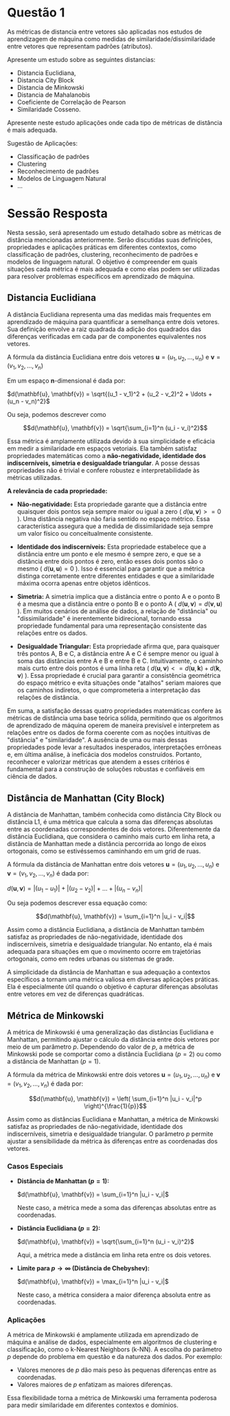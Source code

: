# Questão 1

As métricas de distancia entre vetores são aplicadas nos estudos de aprendizagem de
máquina como medidas de similaridade/dissimilaridade entre vetores que representam padrões
(atributos).

Apresente um estudo sobre as seguintes distancias:

- Distancia Euclidiana,
- Distancia City Block
- Distancia de Minkowski
- Distancia de Mahalanobis
- Coeficiente de Correlação de Pearson
- Similaridade Cosseno.

Apresente neste estudo aplicações onde cada tipo de métricas de distância é mais adequada.

Sugestão de Aplicações:

- Classificação de padrões
- Clustering
- Reconhecimento de padrões
- Modelos de Linguagem Natural
- ...

# Sessão Resposta

Nesta sessão, será apresentado um estudo detalhado sobre as métricas de distância mencionadas anteriormente.
Serão discutidas suas definições, propriedades e aplicações práticas em diferentes contextos, como
classificação de padrões, clustering, reconhecimento de padrões e modelos de linguagem natural. O objetivo é
compreender em quais situações cada métrica é mais adequada e como elas podem ser utilizadas para resolver
problemas específicos em aprendizado de máquina.

## Distancia Euclidiana

A distância Euclidiana representa uma das medidas mais frequentes em aprendizado de máquina para quantificar a semelhança entre dois vetores. Sua definição envolve a raiz quadrada da adição dos quadrados das diferenças
verificadas em cada par de componentes equivalentes nos vetores.

A fórmula da distância Euclidiana entre dois vetores $\mathbf{u} = (u_1, u_2, \ldots, u_n)$ e $\mathbf{v} = (v_1, v_2, \ldots, v_n)$

Em um espaço $\mathbf{n}$-dimensional é dada por:

$d(\mathbf{u}, \mathbf{v}) = \sqrt{(u_1 - v_1)^2 + (u_2 - v_2)^2 + \ldots + (u_n - v_n)^2}$

Ou seja, podemos descrever como

```math
d(\mathbf{u}, \mathbf{v}) = \sqrt{\sum_{i=1}^n (u_i - v_i)^2}
```

Essa métrica é amplamente utilizada devido à sua simplicidade e eficácia em medir a similaridade em espaços vetoriais. Ela também satisfaz propriedades matemáticas como a **não-negatividade, identidade dos indiscerníveis, simetria e desigualdade triangular**. A posse dessas propriedades não é trivial e confere robustez e interpretabilidade às métricas utilizadas.

**A relevância de cada propriedade:**

- **Não-negatividade:** Esta propriedade garante que a distância entre quaisquer dois pontos seja sempre maior ou igual a zero ( $d(\mathbf{u}, \mathbf{v}) >= 0$ ). Uma distância negativa não faria sentido no espaço métrico. Essa característica assegura que a medida de dissimilaridade seja sempre um valor físico ou conceitualmente consistente.

- **Identidade dos indiscerníveis:** Esta propriedade estabelece que a distância entre um ponto e ele mesmo é sempre zero, e que se a distância entre dois pontos é zero, então esses dois pontos são o mesmo ( $d(\mathbf{u}, \mathbf{u}) = 0$ ). Isso é essencial para garantir que a métrica distinga corretamente entre diferentes entidades e que a similaridade máxima ocorra apenas entre objetos idênticos.

- **Simetria:** A simetria implica que a distância entre o ponto A e o ponto B é a mesma que a distância entre o ponto B e o ponto A ( $d(\mathbf{u}, \mathbf{v})  = d(\mathbf{v}, \mathbf{u})$ ). Em muitos cenários de análise de dados, a relação de "distância" ou "dissimilaridade" é inerentemente bidirecional, tornando essa propriedade fundamental para uma representação consistente das relações entre os dados.

- **Desigualdade Triangular:** Esta propriedade afirma que, para quaisquer três pontos A, B e C, a distância entre A e C é sempre menor ou igual à soma das distâncias entre A e B e entre B e C. Intuitivamente, o caminho mais curto entre dois pontos é uma linha reta ( $d(\mathbf{u}, \mathbf{v})  <=  d(\mathbf{u}, \mathbf{k}) + d(\mathbf{k}, \mathbf{v})$ ). Essa propriedade é crucial para garantir a consistência geométrica do espaço métrico e evita situações onde "atalhos" seriam maiores que os caminhos indiretos, o que comprometeria a interpretação das relações de distância.

Em suma, a satisfação dessas quatro propriedades matemáticas confere às métricas de distância uma base teórica sólida, permitindo que os algoritmos de aprendizado de máquina operem de maneira previsível e interpretem as relações entre os dados de forma coerente com as noções intuitivas de "distância" e "similaridade". A ausência de uma ou mais dessas propriedades pode levar a resultados inesperados, interpretações errôneas e, em última análise, à ineficácia dos modelos construídos. Portanto, reconhecer e valorizar métricas que atendem a esses critérios é fundamental para a construção de soluções robustas e confiáveis em ciência de dados.

## Distância de Manhattan (City Block)

A distância de Manhattan, também conhecida como distância City Block ou distância L1, é uma métrica que calcula a soma das diferenças absolutas entre as coordenadas correspondentes de dois vetores. Diferentemente da distância Euclidiana, que considera o caminho mais curto em linha reta, a distância de Manhattan mede a distância percorrida ao longo de eixos ortogonais, como se estivéssemos caminhando em um grid de ruas.

A fórmula da distância de Manhattan entre dois vetores $\mathbf{u} = (u_1, u_2, \ldots, u_n)$ e $\mathbf{v} = (v_1, v_2, \ldots, v_n)$ é dada por:

$d(\mathbf{u}, \mathbf{v}) = |(u_1 - u_1)| + |(u_2 - v_2)| + \ldots + |(u_n - v_n)|$

Ou seja podemos descrever essa equação como:

```math
d(\mathbf{u}, \mathbf{v}) = \sum_{i=1}^n |u_i - v_i|
```

Assim como a distância Euclidiana, a distância de Manhattan também satisfaz as propriedades de não-negatividade, identidade dos indiscerníveis, simetria e desigualdade triangular. No entanto, ela é mais adequada para situações em que o movimento ocorre em trajetórias ortogonais, como em redes urbanas ou sistemas de grade.

A simplicidade da distância de Manhattan e sua adequação a contextos específicos a tornam uma métrica valiosa em diversas aplicações práticas. Ela é especialmente útil quando o objetivo é capturar diferenças absolutas entre vetores em vez de diferenças quadráticas.

## Métrica de Minkowski

A métrica de Minkowski é uma generalização das distâncias Euclidiana e Manhattan, permitindo ajustar o cálculo da distância entre dois vetores por meio de um parâmetro $p$. Dependendo do valor de $p$, a métrica de Minkowski pode se comportar como a distância Euclidiana ($p = 2$) ou como a distância de Manhattan ($p = 1$).

A fórmula da métrica de Minkowski entre dois vetores $\mathbf{u} = (u_1, u_2, \ldots, u_n)$ e $\mathbf{v} = (v_1, v_2, \ldots, v_n)$ é dada por:

```math
d(\mathbf{u}, \mathbf{v}) = \left( \sum_{i=1}^n |u_i - v_i|^p \right)^{\frac{1}{p}}
```

Assim como as distâncias Euclidiana e Manhattan, a métrica de Minkowski satisfaz as propriedades de não-negatividade, identidade dos indiscerníveis, simetria e desigualdade triangular. O parâmetro $p$ permite ajustar a sensibilidade da métrica às diferenças entre as coordenadas dos vetores.

### Casos Especiais

- **Distância de Manhattan ($p = 1$):**

  $d(\mathbf{u}, \mathbf{v}) = \sum_{i=1}^n |u_i - v_i|$

  Neste caso, a métrica mede a soma das diferenças absolutas entre as coordenadas.

- **Distância Euclidiana ($p = 2$):**

  $d(\mathbf{u}, \mathbf{v}) = \sqrt{\sum_{i=1}^n (u_i - v_i)^2}$

  Aqui, a métrica mede a distância em linha reta entre os dois vetores.

- **Limite para $p \to \infty$ (Distância de Chebyshev):**

  $d(\mathbf{u}, \mathbf{v}) = \max_{i=1}^n |u_i - v_i|$

  Neste caso, a métrica considera a maior diferença absoluta entre as coordenadas.

### Aplicações

A métrica de Minkowski é amplamente utilizada em aprendizado de máquina e análise de dados, especialmente em algoritmos de clustering e classificação, como o k-Nearest Neighbors (k-NN). A escolha do parâmetro $p$ depende do problema em questão e da natureza dos dados. Por exemplo:

- Valores menores de $p$ dão mais peso às pequenas diferenças entre as coordenadas.
- Valores maiores de $p$ enfatizam as maiores diferenças.

Essa flexibilidade torna a métrica de Minkowski uma ferramenta poderosa para medir similaridade em diferentes contextos e domínios.

##
